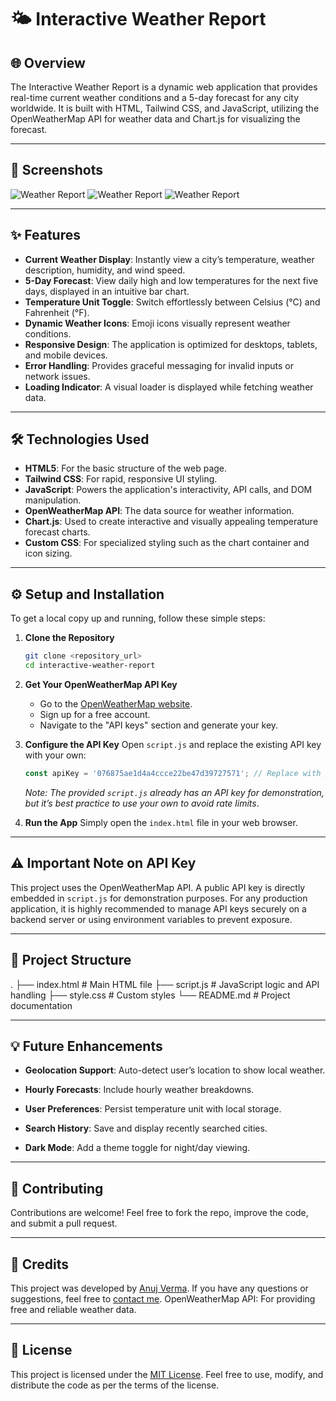 # 🌤️ Interactive Weather Report

## 🌐 Overview

The Interactive Weather Report is a dynamic web application that provides real-time current weather conditions and a 5-day forecast for any city worldwide. It is built with HTML, Tailwind CSS, and JavaScript, utilizing the OpenWeatherMap API for weather data and Chart.js for visualizing the forecast.

---

## 📸 Screenshots

![Weather Report](https://i.postimg.cc/J0CTsKWW/Weather-Report-1.png)
![Weather Report](https://i.postimg.cc/Hxg55Nj3/Weather-Report-2.png)
![Weather Report](https://i.postimg.cc/CMJDBm0H/Weather-Report-3.png)

---

## ✨ Features

* **Current Weather Display**: Instantly view a city’s temperature, weather description, humidity, and wind speed.
* **5-Day Forecast**: View daily high and low temperatures for the next five days, displayed in an intuitive bar chart.
* **Temperature Unit Toggle**: Switch effortlessly between Celsius (°C) and Fahrenheit (°F).
* **Dynamic Weather Icons**: Emoji icons visually represent weather conditions.
* **Responsive Design**: The application is optimized for desktops, tablets, and mobile devices.
* **Error Handling**: Provides graceful messaging for invalid inputs or network issues.
* **Loading Indicator**: A visual loader is displayed while fetching weather data.

---

## 🛠️ Technologies Used

* **HTML5**: For the basic structure of the web page.
* **Tailwind CSS**: For rapid, responsive UI styling.
* **JavaScript**: Powers the application's interactivity, API calls, and DOM manipulation.
* **OpenWeatherMap API**: The data source for weather information.
* **Chart.js**: Used to create interactive and visually appealing temperature forecast charts.
* **Custom CSS**: For specialized styling such as the chart container and icon sizing.

---

## ⚙️ Setup and Installation

To get a local copy up and running, follow these simple steps:

1.  **Clone the Repository**
    ```bash
    git clone <repository_url>
    cd interactive-weather-report
    ```

2.  **Get Your OpenWeatherMap API Key**
    * Go to the [OpenWeatherMap website](https://openweathermap.org/).
    * Sign up for a free account.
    * Navigate to the "API keys" section and generate your key.
    
3.  **Configure the API Key**
    Open `script.js` and replace the existing API key with your own:
    ```javascript
    const apiKey = '076875ae1d4a4ccce22be47d39727571'; // Replace with your actual API key
    ```
    *Note: The provided `script.js` already has an API key for demonstration, but it’s best practice to use your own to avoid rate limits*.

4.  **Run the App**
    Simply open the `index.html` file in your web browser.

---

## ⚠️ Important Note on API Key

This project uses the OpenWeatherMap API. A public API key is directly embedded in `script.js` for demonstration purposes. For any production application, it is highly recommended to manage API keys securely on a backend server or using environment variables to prevent exposure.

---

## 📁 Project Structure

.
├── index.html          # Main HTML file
├── script.js           # JavaScript logic and API handling
├── style.css           # Custom styles
└── README.md           # Project documentation


---

## 💡 Future Enhancements

* **Geolocation Support**: Auto-detect user’s location to show local weather.

* **Hourly Forecasts**: Include hourly weather breakdowns.

* **User Preferences**: Persist temperature unit with local storage.

* **Search History**: Save and display recently searched cities.

* **Dark Mode**: Add a theme toggle for night/day viewing.


---

## 🤝 Contributing

Contributions are welcome! Feel free to fork the repo, improve the code, and submit a pull request.

---

## 🙏 Credits

This project was developed by [Anuj Verma](https://github.com/anujverma1103 "GitHub Profile"). If you have any questions or suggestions, feel free to [contact me](https://www.linkedin.com/in/anujverma1103/ "LinkedIn Profile").
OpenWeatherMap API: For providing free and reliable weather data.

---

## 📄 License

This project is licensed under the [MIT License](LICENSE). Feel free to use, modify, and distribute the code as per the terms of the license.
